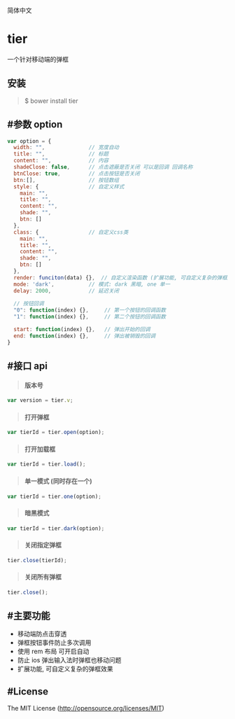 简体中文

tier
=====================

一个针对移动端的弹框

## 安装

> $ bower install tier

## #参数 option
```js
var option = {
  width: "",              // 宽度自动  
  title: "",              // 标题
  content: "",            // 内容
  shadeClose: false,      // 点击遮蔽是否关闭 可以是回调 回调名称
  btnClose: true,         // 点击按钮是否关闭
  btn:[],                 // 按钮数组
  style: {                // 自定义样式
    main: "",
    title: "",
    content: "",
    shade: "",
    btn: []
  },
  class: {                // 自定义css类
    main: "",
    title: "",
    content: "",
    shade: "",
    btn: []
  },
  render: funciton(data) {},  // 自定义渲染函数 (扩展功能, 可自定义复杂的弹框效果)
  mode: 'dark',           // 模式: dark 黑暗, one 单一
  delay: 2000,            // 延迟关闭
  
  // 按钮回调
  "0": function(index) {},     // 第一个按钮的回调函数
  "1": function(index) {},     // 第二个按钮的回调函数

  start: function(index) {},   // 弹出开始的回调
  end: function(index) {},     // 弹出被销毁的回调
}
```



## #接口 api
> #### 版本号
```js
var version = tier.v;
```
> #### 打开弹框
```js
var tierId = tier.open(option);
```
> #### 打开加载框
```js
var tierId = tier.load();
```
> #### 单一模式 (同时存在一个)
```js
var tierId = tier.one(option);
```
> #### 暗黑模式
```js
var tierId = tier.dark(option);
```
> #### 关闭指定弹框
```js
tier.close(tierId);
```
> #### 关闭所有弹框
```js
tier.close();
```

## #主要功能

* 移动端防点击穿透
* 弹框按钮事件防止多次调用
* 使用 rem 布局 可开启自动
* 防止 ios 弹出输入法时弹框也移动问题
* 扩展功能, 可自定义复杂的弹框效果


## #License

The MIT License (http://opensource.org/licenses/MIT)